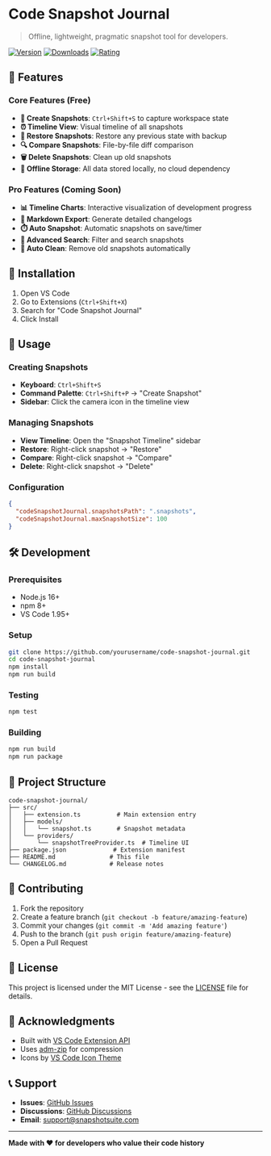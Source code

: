 # Code Snapshot Journal

> Offline, lightweight, pragmatic snapshot tool for developers.

[![Version](https://img.shields.io/badge/version-0.1.0-blue.svg)](https://marketplace.visualstudio.com/items?itemName=snapshot-suite.code-snapshot-journal)
[![Downloads](https://img.shields.io/badge/downloads-0-green.svg)](https://marketplace.visualstudio.com/items?itemName=snapshot-suite.code-snapshot-journal)
[![Rating](https://img.shields.io/badge/rating-0.0-yellow.svg)](https://marketplace.visualstudio.com/items?itemName=snapshot-suite.code-snapshot-journal)

## 🎯 Features

### Core Features (Free)
- **📸 Create Snapshots**: `Ctrl+Shift+S` to capture workspace state
- **⏰ Timeline View**: Visual timeline of all snapshots
- **🔄 Restore Snapshots**: Restore any previous state with backup
- **🔍 Compare Snapshots**: File-by-file diff comparison
- **🗑️ Delete Snapshots**: Clean up old snapshots
- **💾 Offline Storage**: All data stored locally, no cloud dependency

### Pro Features (Coming Soon)
- **📊 Timeline Charts**: Interactive visualization of development progress
- **📝 Markdown Export**: Generate detailed changelogs
- **⏱️ Auto Snapshot**: Automatic snapshots on save/timer
- **🔎 Advanced Search**: Filter and search snapshots
- **🧹 Auto Clean**: Remove old snapshots automatically

## 🚀 Installation

1. Open VS Code
2. Go to Extensions (`Ctrl+Shift+X`)
3. Search for "Code Snapshot Journal"
4. Click Install

## 📖 Usage

### Creating Snapshots
- **Keyboard**: `Ctrl+Shift+S`
- **Command Palette**: `Ctrl+Shift+P` → "Create Snapshot"
- **Sidebar**: Click the camera icon in the timeline view

### Managing Snapshots
- **View Timeline**: Open the "Snapshot Timeline" sidebar
- **Restore**: Right-click snapshot → "Restore"
- **Compare**: Right-click snapshot → "Compare"
- **Delete**: Right-click snapshot → "Delete"

### Configuration
```json
{
  "codeSnapshotJournal.snapshotsPath": ".snapshots",
  "codeSnapshotJournal.maxSnapshotSize": 100
}
```

## 🛠️ Development

### Prerequisites
- Node.js 16+
- npm 8+
- VS Code 1.95+

### Setup
```bash
git clone https://github.com/yourusername/code-snapshot-journal.git
cd code-snapshot-journal
npm install
npm run build
```

### Testing
```bash
npm test
```

### Building
```bash
npm run build
npm run package
```

## 📁 Project Structure

```
code-snapshot-journal/
├── src/
│   ├── extension.ts          # Main extension entry
│   ├── models/
│   │   └── snapshot.ts       # Snapshot metadata
│   └── providers/
│       └── snapshotTreeProvider.ts  # Timeline UI
├── package.json             # Extension manifest
├── README.md               # This file
└── CHANGELOG.md            # Release notes
```

## 🤝 Contributing

1. Fork the repository
2. Create a feature branch (`git checkout -b feature/amazing-feature`)
3. Commit your changes (`git commit -m 'Add amazing feature'`)
4. Push to the branch (`git push origin feature/amazing-feature`)
5. Open a Pull Request

## 📄 License

This project is licensed under the MIT License - see the [LICENSE](LICENSE) file for details.

## 🙏 Acknowledgments

- Built with [VS Code Extension API](https://code.visualstudio.com/api)
- Uses [adm-zip](https://github.com/cthackers/adm-zip) for compression
- Icons by [VS Code Icon Theme](https://code.visualstudio.com/api/extension-guides/icon-theme)

## 📞 Support

- **Issues**: [GitHub Issues](https://github.com/yourusername/code-snapshot-journal/issues)
- **Discussions**: [GitHub Discussions](https://github.com/yourusername/code-snapshot-journal/discussions)
- **Email**: support@snapshotsuite.com

---

**Made with ❤️ for developers who value their code history**
